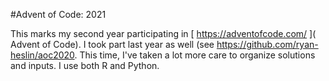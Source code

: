 #Advent of Code: 2021

This marks my second year participating in [ https://adventofcode.com/ ]( Advent of Code). I took part last year as well (see <https://github.com/ryan-heslin/aoc2020>. This time, I've taken a lot more care to organize solutions and inputs. I use both R and Python.

